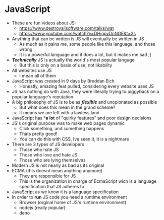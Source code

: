 # JavaScript
- These are fun videos about JS:
    - https://www.destroyallsoftware.com/talks/wat
    - https://www.youtube.com/watch?v=DHjqpvDnNGE&t=2s
- Anything that can be written is JS will eventually be written in JS
    - As much as it pains me, some people like this language, and those wrong
    - It is a powerful language and it does a lot, but it makes me sad ;(
- ***Technically*** JS is actually the world's most popular languge
    - But this is only on a basis of use, not likability 
- All websites use JS
    - I mean all of them
- JavaScript was created in 9 days by Breddan Eich
    - Honestly, amazing feat pulled, considering every website uses JS
- JS has nothing do with Java, they were literally trying to piggyback on a popular language's reputation
- A big philosophy of JS is to be as ***flexible*** and unopionated as possible
    - But what does this mean in the grand scheme?
    - It means we are left with a lawless land 
- JavaScript has ***a lot** of "quirky features" and poor design decisions
- JS's original purpose was to make web pages dynamic
    - Click something, and something happens
    - Thats pretty good!
    - You can do this with CSS, Ive seen it, it is a nightmare
- There are 3 types of JS developers
    - Those who hate JS
    - Those who love and hate JS
    - Those who are lying themselves
- Modern JS is not nearly as bad as its original 
- ECMA (this doesnt mean anything anymore)
    - They are responsible for JS
    - This is the organization in charge of EcmaScript wich is a language specification that JS adheres to
- JavaScript as we know it is a language specification
- In order to **run** JS code you need a runtime environment
    - Browser (orginal home of JS's runtime environment)
    - nodejs (really popular)
    - deno